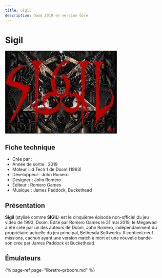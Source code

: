 ```yaml
---
title: Sigil
description: Doom 2019 en version Gore
---
```


# Sigil

![](/migration-images/emulateurs/ports/sigil/sigil_title_screen.png)

## Fiche technique

* Crée par :
* Année de sortie : 2019
* Moteur : id Tech 1 de Doom \(1993\)
* Développeur : John Romero
* Designer : John Romero
* Éditeur : Romero Games
* Musique : James Paddock, Buckethead

## Présentation

**Sigil** \(stylisé comme **SIGIL**\) est le cinquième épisode non-officiel du jeu vidéo de 1993, Doom. Édité par Romero Games le 31 mai 2019, le Megawad a été crée par un des auteurs de Doom, John Romero, indépendamment du propriétaire actuelle du jeu principal, Bethesda Softworks. Il contient neuf missions, cachun ayant une version match à mort et une nouvelle bande-son crée par James Paddock et Buckethead.

## Émulateurs

{% page-ref page="libretro-prboom.md" %}

